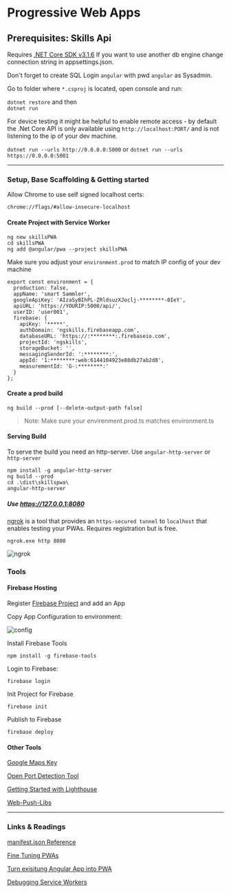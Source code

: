 # Progressive Web Apps

## Prerequisites: Skills Api

Requires [.NET Core SDK v3.1.6](https://dotnet.microsoft.com/download/dotnet-core/thank-you/sdk-3.1.302-windows-x64-installer) If you want to use another db engine change connection string in appsettings.json.

Don't forget to create SQL Login `angular` with pwd `angular` as Sysadmin.

Go to folder where `*.csproj` is located, open console and run:

`dotnet restore` and then  
`dotnet run`

For device testing it might be helpful to enable remote access - by default the .Net Core API is only available using `http://localhost:PORT/` and is not listening to the ip of your dev machine.

`dotnet run --urls http://0.0.0.0:5000` or
`dotnet run --urls https://0.0.0.0:5001`

---

### Setup, Base Scaffolding & Getting started

Allow Chrome to use self signed localhost certs:

```
chrome://flags/#allow-insecure-localhost
```

#### Create Project with Service Worker

```
ng new skillsPWA
cd skillsPWA
ng add @angular/pwa --project skillsPWA
```

Make sure you adjust your `environment.prod` to match IP config of your dev machine

```
export const environment = {
  production: false,
  appName: 'smart Sammler',
  googleApiKey: 'AIzaSyBIhPL-ZRldsuzXJoclj-********-0IeY',
  apiURL: 'https://YOURIP:5000/api/',
  userID: 'user001',
  firebase: {
    apiKey: '*****',
    authDomain: 'ngskills.firebaseapp.com',
    databaseURL: 'https://:********:.firebaseio.com',
    projectId: 'ngskills',
    storageBucket: '',
    messagingSenderId: ':********:',
    appId: '1:********:web:6144104923e88db27ab2d8',
    measurementId: 'G-:********:'
  }
};
```

#### Create a prod build

```
ng build --prod [--delete-output-path false]
```

> Note: Make sure your envirenment.prod.ts matches environment.ts

#### Serving Build

To serve the build you need an http-server. Use `angular-http-server` or `http-server`

```
npm install -g angular-http-server
ng build --prod
cd .\dist\skillspwa\
angular-http-server
```

##### Use https://127.0.0.1:8080

[ngrok](https://ngrok.com/) is a tool that provides an `https-secured tunnel` to `localhost` that enables
testing your PWAs. Requires registration but is free.

```
ngrok.exe http 8080
```

![ngrok](_images/ngrok.png)

### Tools

#### Firebase Hosting

Register [Firebase Project](https://console.firebase.google.com) and add an App

Copy App Configuration to environment:

![config](_images/firebase-config.png)

Install Firebase Tools

```
npm install -g firebase-tools
```

Login to Firebase:

```
firebase login
```

Init Project for Firebase

```
firebase init
```

Publish to Firebase

```
firebase deploy
```

#### Other Tools

[Google Maps Key](https://developers.google.com/maps/documentation/javascript/get-api-key)

[Open Port Detection Tool](https://www.yougetsignal.com/tools/open-ports/)

[Getting Started with Lighthouse](https://developers.google.com/web/tools/lighthouse/)

[Web-Push-Libs](https://github.com/web-push-libs/web-push)

---

### Links & Readings

[manifest.json Reference](https://developers.google.com/web/fundamentals/web-app-manifest/)

[Fine Tuning PWAs](https://medium.com/progressive-web-apps/2018-state-of-progressive-web-apps-f7517d43ba70)

[Turn exisitung Angular App into PWA](https://blog.angular-university.io/angular-service-worker/)

[Debugging Service Workers](https://developers.google.com/web/fundamentals/codelabs/debugging-service-workers/)
